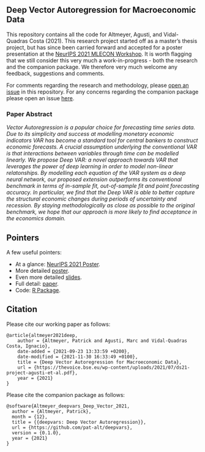 
## Deep Vector Autoregression for Macroeconomic Data

This repository contains all the code for Altmeyer, Agusti, and
Vidal-Quadras Costa (2021). This research project started off as a
master’s thesis project, but has since been carried forward and accepted
for a poster presentation at the [NeurIPS 2021 MLECON
Workshop](https://nips.cc/Conferences/2021/ScheduleMultitrack?event=21847).
It is worth flagging that we still consider this very much a
work-in-progress - both the research and the companion package. We
therefore very much welcome any feedback, suggestions and comments.

For comments regarding the research and methodology, please [open an
issue](https://github.com/pat-alt/deepvarsMacro/issues) in this
repository. For any concerns regarding the companion package please open
an issue [here](https://github.com/pat-alt/deepvars/issues).

### Paper Abstract

*Vector Autoregression is a popular choice for forecasting time series
data. Due to its simplicity and success at modelling monetary economic
indicators VAR has become a standard tool for central bankers to
construct economic forecasts. A crucial assumption underlying the
conventional VAR is that interactions between variables through time can
be modelled linearly. We propose Deep VAR: a novel approach towards VAR
that leverages the power of deep learning in order to model non-linear
relatonships. By modelling each equation of the VAR system as a deep
neural network, our proposed extension outperforms its conventional
benchmark in terms of in-sample fit, out-of-sample fit and point
forecasting accuracy. In particular, we find that the Deep VAR is able
to better capture the structural economic changes during periods of
uncertainty and recession. By staying methodologically as close as
possible to the original benchmark, we hope that our approach is more
likely to find acceptance in the economics domain.*

## Pointers

A few useful pointers:

-   At a glance: [NeurIPS 2021 Poster](poster/neurips.pdf).
-   More detailed [poster](poster/poster.pdf).
-   Even more detailed [slides](presentation/presentation.pdf).
-   Full detail: [paper](paper/paper.pdf).
-   Code: [R Package](https://github.com/pat-alt/deepvars).

## Citation

Please cite our working paper as follows:

    @article{altmeyer2021deep,
        author = {Altmeyer, Patrick and Agusti, Marc and Vidal-Quadras Costa, Ignacio},
        date-added = {2021-09-23 13:33:59 +0200},
        date-modified = {2021-11-30 16:33:49 +0100},
        title = {Deep Vector Autoregression for Macroeconomic Data},
        url = {https://thevoice.bse.eu/wp-content/uploads/2021/07/ds21-project-agusti-et-al.pdf},
        year = {2021}
    }

Please cite the companion package as follows:

    @software{Altmeyer_deepvars_Deep_Vector_2021,
      author = {Altmeyer, Patrick},
      month = {12},
      title = {{deepvars: Deep Vector Autoregression}},
      url = {https://github.com/pat-alt/deepvars},
      version = {0.1.0},
      year = {2021}
    }
